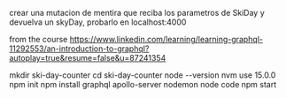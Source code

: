 crear una mutacion de mentira que reciba los parametros de SkiDay y devuelva un skyDay,
probarlo en localhost:4000

from the course
https://www.linkedin.com/learning/learning-graphql-11292553/an-introduction-to-graphql?autoplay=true&resume=false&u=87241354

mkdir ski-day-counter
cd ski-day-counter
node --version
nvm use 15.0.0
npm init
npm install graphql apollo-server nodemon
node
code
npm start